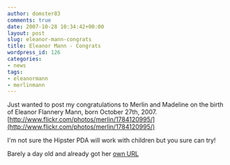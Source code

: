 ```yaml
---
author: domster83
comments: true
date: 2007-10-28 10:34:42+00:00
layout: post
slug: eleanor-mann-congrats
title: Eleanor Mann - Congrats
wordpress_id: 126
categories:
- news
tags:
- eleanormann
- merlinmann
---
```


Just wanted to post my congratulations to Merlin and Madeline on the birth of Eleanor Flannery Mann, born October 27th, 2007.
[http://www.flickr.com/photos/merlin/1784120995/](http://www.flickr.com/photos/merlin/1784120995/)




I'm not sure the Hipster PDA will work with children but you sure can try!




Barely a day old and already got her [own URL](http://www.eleanormann.com/)
